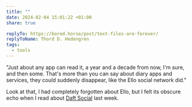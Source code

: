 ```yaml
---
title: ""
date: 2024-02-04 15:01:22 +01:00
share: true

replyTo: https://bored.horse/post/text-files-are-forever/
replyToName: Thord D. Hedengren
tags:
  - tools
---
```


"Just about any app can read it, a year and a decade from now, I'm sure, and then some. That's more than you can say about diary apps and services, they could suddenly disappear, like the Ello social network did."

Look at that, I had completely forgotten about Ello, but I felt its obscure echo when I read about [Daft Social](https://daftsocial.com/) last week.
